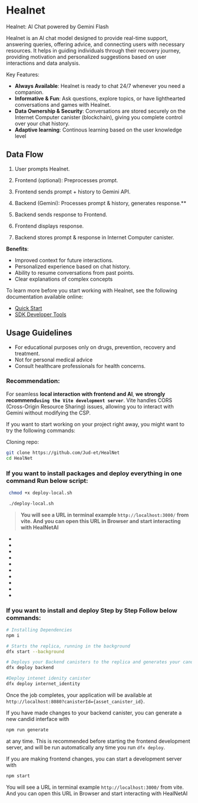 # Healnet

Healnet: AI Chat powered by Gemini Flash

Healnet is an AI chat model designed to provide real-time support,
answering queries, offering advice, and
connecting users with necessary resources. It helps
in guiding individuals through their recovery
journey, providing motivation and personalized
suggestions based on user interactions and data
analysis.



 Key Features:

- **Always Available**: Healnet is ready to chat 24/7 whenever you need a companion.
- **Informative & Fun**: Ask questions, explore topics, or have lighthearted conversations and games with Healnet.
- **Data Ownership & Security**: Conversations are stored securely on the Internet Computer canister (blockchain), giving you complete control over your chat history.
- **Adaptive learning**:
Continous learning based on the user knowledge level

## Data Flow

1. User prompts Healnet.

2. Frontend (optional): Preprocesses prompt.

3. Frontend sends prompt + history to Gemini API.

4. Backend (Gemini): Processes prompt & history, generates response.\*\*

5. Backend sends response to Frontend.

6. Frontend displays response.

7. Backend stores prompt & response in Internet Computer canister.

**Benefits**:

- Improved context for future interactions.
- Personalized experience based on chat history.
- Ability to resume conversations from past points.
- Clear explanations of complex concepts

To learn more before you start working with Healnet, see the following documentation available online:

- [Quick Start](https://internetcomputer.org/docs/current/developer-docs/setup/deploy-locally)
- [SDK Developer Tools](https://internetcomputer.org/docs/current/developer-docs/setup/install)

## Usage Guidelines

- For educational purposes only on drugs, prevention, recovery and treatment.
- Not for personal medical advice
- Consult healthcare professionals for health concerns.

### Recommendation:

For seamless **local interaction with frontend and AI**, **we strongly recommend`using the Vite development server`**. Vite handles CORS (Cross-Origin Resource Sharing) issues, allowing you to interact with Gemini without modifying the CSP.

If you want to start working on your project right away, you might want to try the following commands:

Cloning repo:

```bash
git clone https://github.com/Jud-et/HealNet
cd HealNet
```

### **If you want to install packages and deploy everything in one command Run below script:**

```bash
 chmod +x deploy-local.sh

 ./deploy-local.sh
```

> **You will see a URL in terminal example `http://localhost:3000/` from vite. And you can open this URL in Browser and start interacting with HealNetAI**

-
-
-
-
-
-
-
-
-
-

### If you want to install and deploy Step by Step Follow below commands:

```bash
# Installing Dependencies
npm i

# Starts the replica, running in the background
dfx start --background

# Deploys your Backend canisters to the replica and generates your candid interface
dfx deploy backend

#Deploy intenet idenity canister
dfx deploy internet_identity
```

Once the job completes, your application will be available at `http://localhost:8080?canisterId={asset_canister_id}`.

If you have made changes to your backend canister, you can generate a new candid interface with

```bash
npm run generate
```

at any time. This is recommended before starting the frontend development server, and will be run automatically any time you run `dfx deploy`.

If you are making frontend changes, you can start a development server with

```bash
npm start
```

You will see a URL in terminal example `http://localhost:3000/` from vite. And you can open this URL in Browser and start interacting with HealNetAI
